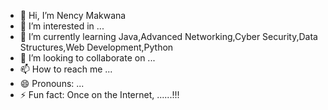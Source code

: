 - 👋 Hi, I’m Nency Makwana
- 👀 I’m interested in ...
- 🌱 I’m currently learning Java,Advanced Networking,Cyber Security,Data Structures,Web Development,Python
- 💞️ I’m looking to collaborate on ...
- 📫 How to reach me ...
- 😄 Pronouns: ...
- ⚡ Fun fact: Once on the Internet, ......!!!

<!---
NSMakwana/NSMakwana is a ✨ special ✨ repository because its `README.md` (this file) appears on your GitHub profile.
You can click the Preview link to take a look at your changes.
--->
